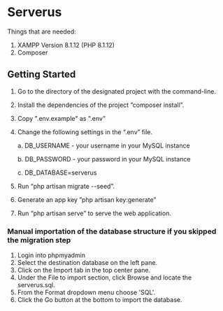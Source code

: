 # Serverus

Things that are needed:
1. XAMPP Version 8.1.12 (PHP 8.1.12)
2. Composer

## Getting Started
1. Go to the directory of the designated project with the command-line.
2. Install the dependencies of the project ”composer install”.
3. Copy ".env.example" as ".env"
4. Change the following settings in the “.env” file.

    a. DB_USERNAME - your username in your MySQL instance

    b. DB_PASSWORD - your password in your MySQL instance

    c. DB_DATABASE=serverus
5. Run “php artisan migrate --seed”.
6. Generate an app key ”php artisan key:generate”
7. Run “php artisan serve” to serve the web application.


### Manual importation of the database structure if you skipped the migration step
1. Login into phpmyadmin
2. Select the destination database on the left pane. 
3. Click on the Import tab in the top center pane. 
4. Under the File to import section, click Browse and locate the serverus.sql.
5. From the Format dropdown menu choose 'SQL'.
6. Click the Go button at the bottom to import the database.